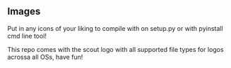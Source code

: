 
## Images

Put in any icons of your liking to compile with on setup.py or with pyinstall cmd line tool!

This repo comes with the scout logo with all supported file types for logos acrossa all OSs, have fun!
